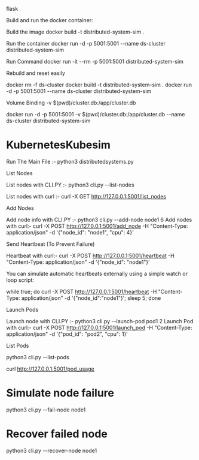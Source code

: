 flask

Build and run the docker container:

Build the image
docker build -t distributed-system-sim .

Run the container
docker run -d -p 5001:5001 --name ds-cluster distributed-system-sim

Run Command
docker run -it --rm -p 5001:5001 distributed-system-sim



Rebuild and reset easily

docker rm -f ds-cluster
docker build -t distributed-system-sim .
docker run -d -p 5001:5001 --name ds-cluster distributed-system-sim

Volume Binding
-v $(pwd)/cluster.db:/app/cluster.db

docker run -d -p 5001:5001 -v $(pwd)/cluster.db:/app/cluster.db --name ds-cluster distributed-system-sim



# KubernetesKubesim
Run The Main File :- python3 distributedsystems.py 

List Nodes 



List nodes with CLI.PY :-  python3 cli.py --list-nodes
 
List nodes with curl :- curl -X GET http://127.0.0.1:5001/list_nodes



Add Nodes



Add node info with CLI.PY :-  python3 cli.py --add-node node1 6
Add nodes with curl:- curl -X POST http://127.0.0.1:5001/add_node -H "Content-Type: application/json" -d '{"node_id": "node1", "cpu": 4}'



Send Heartbeat (To Prevent Failure)

Heartbeat with curl:- 
curl -X POST http://127.0.0.1:5001/heartbeat -H "Content-Type: application/json" -d '{"node_id": "node1"}'

You can simulate automatic heartbeats externally using a simple watch or loop script:

while true; do curl -X POST http://127.0.0.1:5001/heartbeat -H "Content-Type: application/json" -d '{"node_id":"node1"}'; sleep 5; done


Launch Pods


Launch node with CLI.PY :-  python3 cli.py --launch-pod pod1 2
Launch Pod with curl:- curl -X POST http://127.0.0.1:5001/launch_pod -H "Content-Type: application/json" -d '{"pod_id": "pod2", "cpu": 1}'




List Pods

python3 cli.py --list-pods

curl http://127.0.0.1:5001/pod_usage


# Simulate node failure
python3 cli.py --fail-node node1

# Recover failed node
python3 cli.py --recover-node node1














